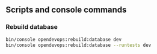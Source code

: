 ## Scripts and console commands




### Rebuild database

```bash
bin/console opendevops:rebuild:database dev
bin/console opendevops:rebuild:database --runtests dev
```

